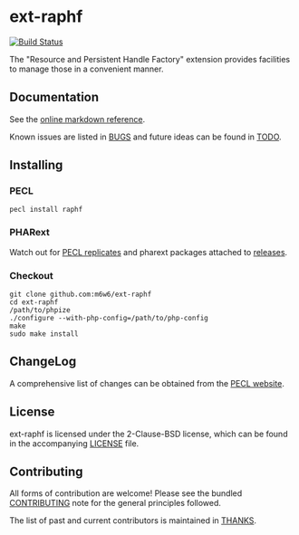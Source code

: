 # ext-raphf

[![Build Status](https://travis-ci.org/m6w6/ext-raphf.svg?branch=v1.1.x)](https://travis-ci.org/m6w6/ext-raphf)

The "Resource and Persistent Handle Factory" extension provides facilities to manage those in a convenient manner.

## Documentation

See the [online markdown reference](https://mdref.m6w6.name/raphf).

Known issues are listed in [BUGS](./BUGS) and future ideas can be found in [TODO](./TODO).

## Installing

### PECL

	pecl install raphf

### PHARext

Watch out for [PECL replicates](https://replicator.pharext.org?raphf)
and pharext packages attached to [releases](./releases).

### Checkout

	git clone github.com:m6w6/ext-raphf
	cd ext-raphf
	/path/to/phpize
	./configure --with-php-config=/path/to/php-config
	make
	sudo make install

## ChangeLog

A comprehensive list of changes can be obtained from the
[PECL website](https://pecl.php.net/package-changelog.php?package=raphf).

## License

ext-raphf is licensed under the 2-Clause-BSD license, which can be found in
the accompanying [LICENSE](./LICENSE) file.

## Contributing

All forms of contribution are welcome! Please see the bundled
[CONTRIBUTING](./CONTRIBUTING.md) note for the general principles followed.

The list of past and current contributors is maintained in [THANKS](./THANKS).

